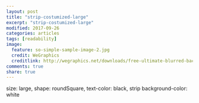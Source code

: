 ```yaml
---
layout: post
title: "strip-costumized-large"
excerpt: "strip-costumized-large"
modified: 2017-09-26
categories: articles
tags: [readability]
image:
  feature: so-simple-sample-image-2.jpg
  credit: WeGraphics
  creditlink: http://wegraphics.net/downloads/free-ultimate-blurred-background-pack/
comments: true
share: true
---
```

<div
  class="apester-strip"
  is-mobile-only="false" 
  data-channel-tokens="5a7caf02bc015600016d42b8" 
  item-shape="square"
  item-size="large" 
  item-text-color="black" 
  item-has-shadow="true" 
  strip-background="white"
  data-fast-strip="true"
  top-border-width="1"
  top-border-color="rgba(0,0,0,0.1)"
  bottom-border-color="rgba(0,0,0,0.1)"
  bottom-border-width="1"
  thumbnails-stroke-color="4f1e9d"
  ></div><script async src="https://static.apester.com/js/sdk/latest/apester-sdk.js"></script>
<div 
  class="apester-strip" 
  is-mobile-only="false" 
  data-channel-tokens="5a7caf02bc015600016d42b8" 
  item-shape="round"
  item-size="large" 
  item-text-color="black" 
  item-has-shadow="true" 
  strip-background="white"
  data-fast-strip="true"
  top-border-width="1"
  top-border-color="rgba(0,0,0,0.1)"
  bottom-border-color="rgba(0,0,0,0.1)"
  bottom-border-width="1"
  thumbnails-stroke-color="4f1e9d"
  ></div><script async src="https://static.apester.com/js/sdk/latest/apester-sdk.js"></script>
size: large, shape: roundSquare, text-color: black, strip background-color: white
<div 
  class="apester-strip" 
  is-mobile-only="false" 
  data-channel-tokens="5a7caf02bc015600016d42b8" 
  item-shape="roundSquare"
  item-size="large" 
  item-text-color="black" 
  item-has-shadow="true" 
  strip-background="white"
  data-fast-strip="true"
  top-border-width="1"
  top-border-color="rgba(0,0,0,0.1)"
  bottom-border-color="rgba(0,0,0,0.1)"
  bottom-border-width="1"
  thumbnails-stroke-color="4f1e9d"
  ></div><script async src="https://static.apester.com/js/sdk/latest/apester-sdk.js"></script>
